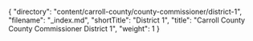 {
  "directory": "content/carroll-county/county-commissioner/district-1",
  "filename": "_index.md",
  "shortTitle": "District 1",
  "title": "Carroll County County Commissioner District 1",
  "weight": 1
}
